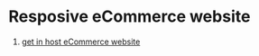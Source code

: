 # Resposive eCommerce website

1. [get in host eCommerce website](https://sankari2705.github.io/eCommerce/)

